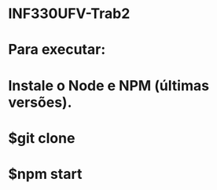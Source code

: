 # INF330UFV-Trab2

# Para executar:
# Instale o Node e NPM (últimas versões).
# $git clone
# $npm start
